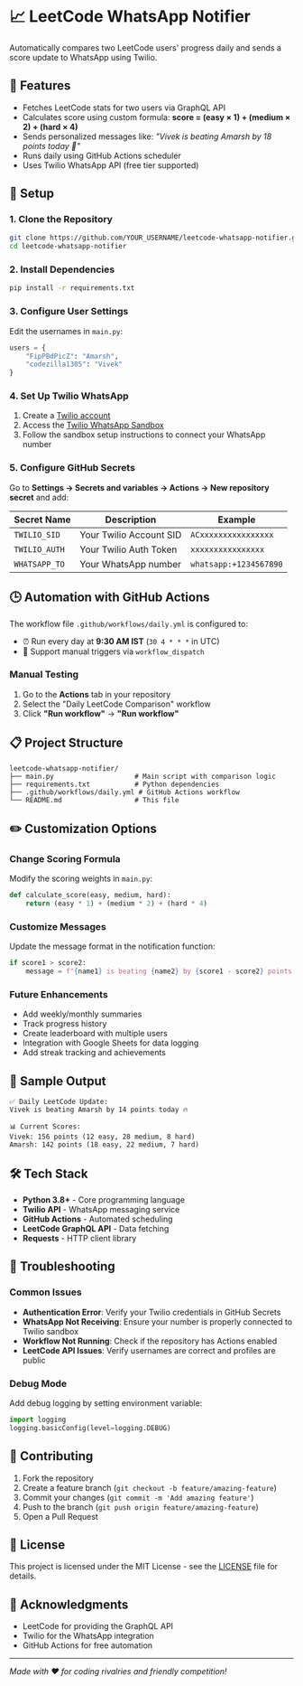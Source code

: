 # 📈 LeetCode WhatsApp Notifier

Automatically compares two LeetCode users' progress daily and sends a score update to WhatsApp using Twilio.

## 🚀 Features

- Fetches LeetCode stats for two users via GraphQL API
- Calculates score using custom formula: **score = (easy × 1) + (medium × 2) + (hard × 4)**
- Sends personalized messages like: *"Vivek is beating Amarsh by 18 points today 💪"*
- Runs daily using GitHub Actions scheduler
- Uses Twilio WhatsApp API (free tier supported)

## 🔧 Setup

### 1. Clone the Repository
```bash
git clone https://github.com/YOUR_USERNAME/leetcode-whatsapp-notifier.git
cd leetcode-whatsapp-notifier
```

### 2. Install Dependencies
```bash
pip install -r requirements.txt
```

### 3. Configure User Settings
Edit the usernames in `main.py`:
```python
users = {
    "FipPBdPicZ": "Amarsh",
    "codezilla1305": "Vivek"
}
```

### 4. Set Up Twilio WhatsApp
1. Create a [Twilio account](https://www.twilio.com/try-twilio)
2. Access the [Twilio WhatsApp Sandbox](https://www.twilio.com/console/sms/whatsapp/learn)
3. Follow the sandbox setup instructions to connect your WhatsApp number

### 5. Configure GitHub Secrets
Go to **Settings → Secrets and variables → Actions → New repository secret** and add:

| Secret Name     | Description                           | Example                    |
|-----------------|---------------------------------------|----------------------------|
| `TWILIO_SID`    | Your Twilio Account SID               | `ACxxxxxxxxxxxxxxxx`       |
| `TWILIO_AUTH`   | Your Twilio Auth Token                | `xxxxxxxxxxxxxxxx`         |
| `WHATSAPP_TO`   | Your WhatsApp number                  | `whatsapp:+1234567890`     |

## 🕒 Automation with GitHub Actions

The workflow file `.github/workflows/daily.yml` is configured to:
- ⏰ Run every day at **9:30 AM IST** (`30 4 * * *` in UTC)
- 🧪 Support manual triggers via `workflow_dispatch`

### Manual Testing
1. Go to the **Actions** tab in your repository
2. Select the "Daily LeetCode Comparison" workflow
3. Click **"Run workflow"** → **"Run workflow"**

## 📋 Project Structure
```
leetcode-whatsapp-notifier/
├── main.py                    # Main script with comparison logic
├── requirements.txt           # Python dependencies
├── .github/workflows/daily.yml # GitHub Actions workflow
└── README.md                  # This file
```

## ✏️ Customization Options

### Change Scoring Formula
Modify the scoring weights in `main.py`:
```python
def calculate_score(easy, medium, hard):
    return (easy * 1) + (medium * 2) + (hard * 4)
```

### Customize Messages
Update the message format in the notification function:
```python
if score1 > score2:
    message = f"{name1} is beating {name2} by {score1 - score2} points today 🔥"
```

### Future Enhancements
- Add weekly/monthly summaries
- Track progress history
- Create leaderboard with multiple users
- Integration with Google Sheets for data logging
- Add streak tracking and achievements

## 📱 Sample Output
```
✅ Daily LeetCode Update:
Vivek is beating Amarsh by 14 points today 🔥

📊 Current Scores:
Vivek: 156 points (12 easy, 28 medium, 8 hard)
Amarsh: 142 points (18 easy, 22 medium, 7 hard)
```

## 🛠️ Tech Stack
- **Python 3.8+** - Core programming language
- **Twilio API** - WhatsApp messaging service
- **GitHub Actions** - Automated scheduling
- **LeetCode GraphQL API** - Data fetching
- **Requests** - HTTP client library

## 🐛 Troubleshooting

### Common Issues
- **Authentication Error**: Verify your Twilio credentials in GitHub Secrets
- **WhatsApp Not Receiving**: Ensure your number is properly connected to Twilio sandbox
- **Workflow Not Running**: Check if the repository has Actions enabled
- **LeetCode API Issues**: Verify usernames are correct and profiles are public

### Debug Mode
Add debug logging by setting environment variable:
```python
import logging
logging.basicConfig(level=logging.DEBUG)
```

## 🤝 Contributing
1. Fork the repository
2. Create a feature branch (`git checkout -b feature/amazing-feature`)
3. Commit your changes (`git commit -m 'Add amazing feature'`)
4. Push to the branch (`git push origin feature/amazing-feature`)  
5. Open a Pull Request

## 📄 License
This project is licensed under the MIT License - see the [LICENSE](LICENSE) file for details.

## 🙏 Acknowledgments
- LeetCode for providing the GraphQL API
- Twilio for the WhatsApp integration
- GitHub Actions for free automation

---
*Made with ❤️ for coding rivalries and friendly competition!*
